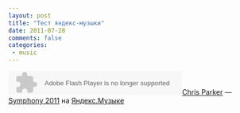 ```yaml
---
layout: post
title: "Тест яндекс-музыки"
date: 2011-07-28
comments: false
categories:
 - music
---
```



<object width="350" height="48"><param name="muz" value="http://music.yandex.ru/embed/2225734/track.swf"/><param value="noscale" name="scale"/><param value="bg-color=%23F2F2F2&amp;text-color=%23777777&amp;hover-text-color=%23000000" name="flashvars"/><embed type="application/x-shockwave-flash" width="350" height="48" scale="noscale" flashvars="bg-color=%23F2F2F2&amp;text-color=%23777777&amp;hover-text-color=%23000000" src="http://music.yandex.ru/embed/2225734/track.swf"/></object><a href="http://music.yandex.ru/artist/29401">Chris Parker</a> — <a href="http://music.yandex.ru/track/2225734/album/221336">Symphony 2011</a> на <a href="http://music.yandex.ru">Яндекс.Музыке</a>
